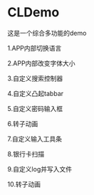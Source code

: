 # CLDemo
这是一个综合多功能的demo

1.APP内部切换语言

2.APP内部改变字体大小

3.自定义搜索控制器

4.自定义凸起tabbar

5.自定义密码输入框

6.转子动画

7.自定义输入工具条

8.银行卡扫描

9.自定义log并写入文件

10.转子动画

